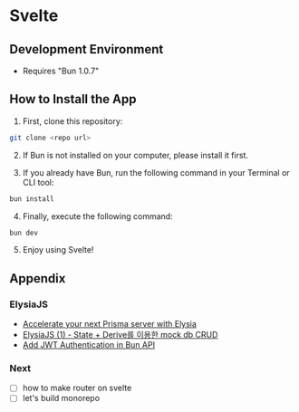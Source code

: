 # Svelte

## Development Environment

- Requires "Bun 1.0.7"

## How to Install the App

1. First, clone this repository:

```bash
git clone <repo url>
```

2. If Bun is not installed on your computer, please install it first.

3. If you already have Bun, run the following command in your Terminal or CLI tool:

```bash
bun install
```

4. Finally, execute the following command:

```bash
bun dev
```

5. Enjoy using Svelte!

## Appendix

### ElysiaJS

- [Accelerate your next Prisma server with Elysia](https://elysiajs.com/blog/with-prisma.html)
- [ElysiaJS (1) - State + Derive를 이용한 mock db CRUD](https://velog.io/@ehrbs2021/ElysiaJS-1-CRUD)
- [Add JWT Authentication in Bun API](https://dev.to/harshmangalam/add-jwt-authentication-in-bun-api-488d)

### Next

- [ ] how to make router on svelte
- [ ] let's build monorepo
